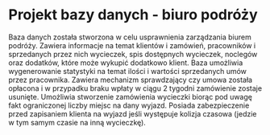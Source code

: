 # Projekt bazy danych - biuro podróży 
Baza danych została stworzona w celu usprawnienia zarządzania biurem podróży. Zawiera informacje na temat klientów i zamówień, pracowników i sprzedanych przez nich wycieczek, spis dostępnych wycieczek, noclegów oraz dodatków, które może wykupić dodatkowo klient. Baza umożliwia wygenerowanie statystyki na temat ilości i wartości sprzedanych umów przez pracownika. Zawiera mechanizm sprawdzający czy umowa została opłacona i w przypadku braku wpłaty w ciągu 2 tygodni zamówienie zostaje usunięte. Umożliwia stworzenie zamówienia wycieczki biorąc pod uwagę fakt ograniczonej liczby miejsc na dany wyjazd. Posiada zabezpieczenie przed zapisaniem klienta na wyjazd jeśli występuje kolizja czasowa (jedzie w tym samym czasie na inną wycieczkę).